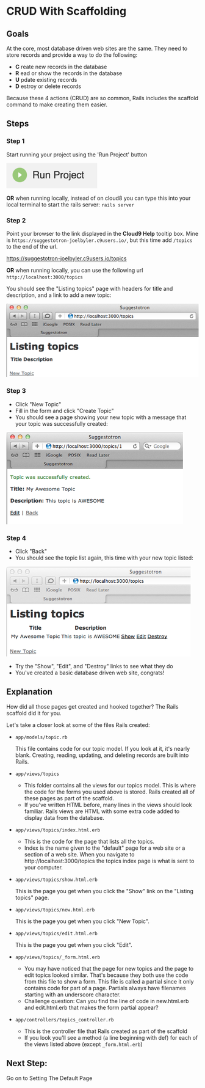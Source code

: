 # CRUD With Scaffolding

## Goals
At the core, most database driven web sites are the same. They need to store records and provide a way to do the following:

* __C__ reate new records in the database
* __R__ ead or show the records in the database
* __U__ pdate existing records
* __D__ estroy or delete records

Because these 4 actions (CRUD) are so common, Rails includes the scaffold command to make creating them easier.

## Steps
### Step 1
Start running your project using the 'Run Project' button

  ![run project](images/run_project.png)

__OR__ when running locally, instead of on cloud8 you can type this into your local terminal to start the rails server: `rails server`

### Step 2
Point your browser to the link displayed in the __Cloud9 Help__ tooltip box.  Mine is `https://suggestotron-joelbyler.c9users.io/`, but this time add `/topics` to the end of the url.

https://suggestotron-joelbyler.c9users.io/topics

__OR__ when running locally, you can use the following url `http://localhost:3000/topics`

You should see the "Listing topics" page with headers for title and description, and a link to add a new topic:


![Screenshot of topic list page](images/topic_list_page.png)
### Step 3
* Click "New Topic"
* Fill in the form and click "Create Topic"
* You should see a page showing your new topic with a message that your topic was successfully created:

![Screenshot of topic detail page with confirmation message](images/topic_created.png)

### Step 4
* Click "Back"
* You should see the topic list again, this time with your new topic listed:

![Screenshot of topic list with new topic](images/list_with_topic.png)

* Try the "Show", "Edit", and "Destroy" links to see what they do
* You've created a basic database driven web site, congrats!

## Explanation
How did all those pages get created and hooked together? The Rails scaffold did it for you.

Let's take a closer look at some of the files Rails created:

* `app/models/topic.rb`

  This file contains code for our topic model. If you look at it, it's nearly blank. Creating, reading, updating, and deleting records are built into Rails.

* `app/views/topics`

  * This folder contains all the views for our topics model. This is where the code for the forms you used above is stored. Rails created all of these pages as part of the scaffold.
  * If you've written HTML before, many lines in the views should look familiar. Rails views are HTML with some extra code added to display data from the database.
* `app/views/topics/index.html.erb`

  * This is the code for the page that lists all the topics.
  * Index is the name given to the "default" page for a web site or a section of a web site. When you navigate to http://localhost:3000/topics the topics index page is what is sent to your computer.

* `app/views/topics/show.html.erb`

  This is the page you get when you click the "Show" link on the "Listing topics" page.

* `app/views/topics/new.html.erb`

  This is the page you get when you click "New Topic".

* `app/views/topics/edit.html.erb`

  This is the page you get when you click "Edit".

* `app/views/topics/_form.html.erb`

  * You may have noticed that the page for new topics and the page to edit topics looked similar. That's because they both use the code from this file to show a form. This file is called a partial since it only contains code for part of a page. Partials always have filenames starting with an underscore character.
  * Challenge question: Can you find the line of code in new.html.erb and edit.html.erb that makes the form partial appear?

* `app/controllers/topics_controller.rb`

  * This is the controller file that Rails created as part of the scaffold
  * If you look you'll see a method (a line beginning with def) for each of the views listed above (except `_form.html.erb`)

## Next Step:
Go on to Setting The Default Page
